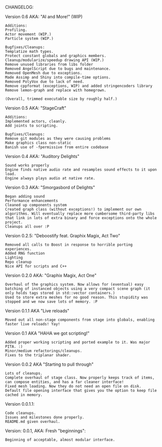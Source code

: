CHANGELOG:

Version 0.6 AKA: "AI and More!" (WIP)
```
Additions:
Profiling.
Actor movement (WIP.)
Particle system (WIP.)

Bugfixes/Cleanups:
Templatize math types.
Protect constant globals and graphics members.
Cleanup/modularize/speedup drawing API (WIP.)
Remove unused libraries from libs folder
Removed AngelScript due to bugs and maintenance.
Removed OpenMesh due to exceptions.
Made Assimp and Shiny into compile-time options.
Removed PolyVox due to lack of need.
Remove cppformat (exceptions, WIP) and added stringencoders library 
Remove lemon-graph and replace with homegrown.

(Overall, trimmed executable size by roughly half.)
```


Version 0.5 AKA: "StageCraft"
```
Additions:
Implemented actors, cleanly.
Add joints to scripting.

Bugfixes/Cleanups:
Remove git modules as they were causing problems
Make graphics class non-static
Banish use of -fpermissive from entire codebase
```


Version 0.4 AKA: "Auditory Delights"
```
Sound works properly
Engine finds native audio rate and resamples sound effects to it upon load.
Engine always plays audio at native rate.
```


Version 0.3 AKA: "Smorgasbord of Delights"
```
Began adding sound
Performance enhancements
Cleaned up components system
Created graph class (without exceptions!) to implement our own algorithms. Will eventually replace more cumbersome third-party libs that link in lots of extra binary and force exceptions onto the whole project.
Cleanups all over :P
```

Version 0.2.5: "Deboostify feat. Graphix Magix, Act Two"
```
Removed all calls to Boost in response to horrible porting experiences.
Added RNG function
Lighting
Repo cleanup
Nice API for scripts and C++
```

Version 0.2.0 AKA: "Graphix Magix, Act One"
```
Overhaul of the graphics system. Now allows for (eventual) easy batching of instanced objects using a very compact scene graph (it only holds tags stored in std::vector containers.)
Used to store extra meshes for no good reason. This stupidity was stopped and we now save lots of memory. :P
```

Version 0.1.1 AKA "Live reloads"
```
Moved out all non-stage components from stage into globals, enabling faster live reloads! Yay!
```

Version 0.1 AKA "HAHA we got scripting!"
```
Added proper working scripting and ported example to it. Was major PITA. :)
Minor/medium refactorings/cleanups.
Fixes to the triplanar shader.
```

Version 0.0.2 AKA "Starting to pull through"
```
Lots of cleanups.
Complete overhaul of stage class. Now properly keeps track of items, can compose entities, and has a far cleaner interface!
Fixed mesh loading. Now they do not need an open file on disk.
Default file opening interface that gives you the option to keep file cached in memory.
```

Version 0.0.1.1:
```
Code cleanups.
Issues and milestones done properly.
README.md given overhaul.
```

Version: 0.0.1, AKA: Fresh "beginnings":
```
Beginning of acceptable, almost modular interface.
```
